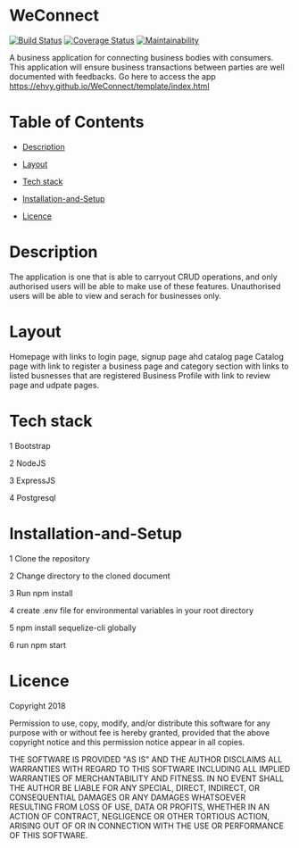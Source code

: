 # WeConnect

[![Build Status](https://www.travis-ci.org/ehvy/WeConnect.svg?branch=travis)](https://www.travis-ci.org/ehvy/WeConnect) [![Coverage Status](https://coveralls.io/repos/github/ehvy/WeConnect/badge.svg?branch=server-with-ci)](https://coveralls.io/github/ehvy/WeConnect?branch=server-with-ci) [![Maintainability](https://api.codeclimate.com/v1/badges/269160eeda305992e887/maintainability)](https://codeclimate.com/github/ehvy/WeConnect/maintainability)

A business application for connecting business bodies with consumers. This application will ensure business transactions between parties are well documented with feedbacks. Go here to access the app https://ehvy.github.io/WeConnect/template/index.html

# Table of Contents
- [Description](#description)

- [Layout](#layout)

- [Tech stack](#tech-stack)

- [Installation-and-Setup](#installation-and-setup)

- [Licence](#licence)

# Description
The application is one that is able to carryout CRUD operations, and only authorised users will be able to make use of these features. Unauthorised users will be able to view and serach for businesses only.

# Layout
Homepage with links to login page, signup page ahd catalog page Catalog page with link to register a business page and category section with links to listed busnesses that are registered Business Profile with link to review page and udpate pages.

# Tech stack
1 Bootstrap

2 NodeJS

3 ExpressJS

4 Postgresql

# Installation-and-Setup
1 Clone the repository

2 Change directory to the cloned document

3 Run npm install

4 create .env file for environmental variables in your root directory 

5 npm install sequelize-cli globally

6 run npm start

# Licence
Copyright 2018 

Permission to use, copy, modify, and/or distribute this software for any purpose with or without fee is hereby granted, provided that the above copyright notice and this permission notice appear in all copies.

THE SOFTWARE IS PROVIDED "AS IS" AND THE AUTHOR DISCLAIMS ALL WARRANTIES WITH REGARD TO THIS SOFTWARE INCLUDING ALL IMPLIED WARRANTIES OF MERCHANTABILITY AND FITNESS. IN NO EVENT SHALL THE AUTHOR BE LIABLE FOR ANY SPECIAL, DIRECT, INDIRECT, OR CONSEQUENTIAL DAMAGES OR ANY DAMAGES WHATSOEVER RESULTING FROM LOSS OF USE, DATA OR PROFITS, WHETHER IN AN ACTION OF CONTRACT, NEGLIGENCE OR OTHER TORTIOUS ACTION, ARISING OUT OF OR IN CONNECTION WITH THE USE OR PERFORMANCE OF THIS SOFTWARE.